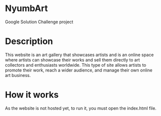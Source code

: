 # NyumbArt
Google Solution Challenge project

# Description
This website is an art gallery that showcases artists and is an online space where artists can showcase their works and sell them directly to art collectors and enthusiasts worldwide. This type of site allows artists to promote their work, reach a wider audience, and manage their own online art business.

# How it works 
As the website is not hosted yet, to run it, you must open the index.html file. 
